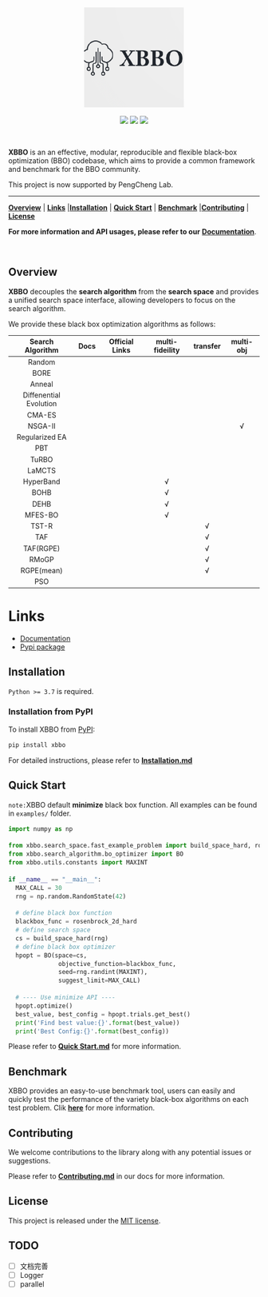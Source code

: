 <div align="center">

<img src="./docs/_static/XBBO_logo.png" width="200">

<p>
	<a href="https://img.shields.io/badge/Python-%3E%3D3.7-blue"><img src="https://img.shields.io/badge/Python-%3E%3D3.7-blue"></a>
	<a href="https://img.shields.io/badge/License-MIT-brightgreen"><img src="https://img.shields.io/badge/License-MIT-brightgreen"></a>
  <a href="https://xbbo.readthedocs.io/en/latest/?badge=latest"><img src="https://readthedocs.org/projects/xbbo/badge/?version=latest"></a>
  <!-- <a href="https://img.shields.io/badge/Docs-latest-yellowgreen"><img src="https://img.shields.io/badge/Docs-latest-yellowgreen"></a> -->
</p>
</div>

<br>

**XBBO** is an an effective, modular, reproducible and flexible black-box optimization (BBO) codebase, which aims to provide a common framework and benchmark for the BBO community.

This project is now supported by PengCheng Lab.

---

[**Overview**](#overview) | [**Links**](#links) |[**Installation**](#installation) | [**Quick Start**](#quick-start) | [**Benchmark**](#benchmark) |[**Contributing**](#contributing) | [**License**](#license)

**For more information and API usages, please refer to our** [**Documentation**](https://xbbo.readthedocs.io).

<br>

## Overview

**XBBO** decouples the **search algorithm** from the **search space** and provides a unified search space interface, allowing developers to focus on the search algorithm.

We provide these black box optimization algorithms as follows:

|    Search Algorithm    | Docs  | Official Links | multi-fideility | transfer | multi-obj |
| :--------------------: | :---: | :------------: | :-------------: | :------: | :-------: |
|         Random         |       |                |                 |          |           |
|          BORE          |       |                |                 |          |           |
|         Anneal         |       |                |                 |          |           |
| Diffenential Evolution |       |                |                 |          |           |
|         CMA-ES         |       |                |                 |          |           |
|        NSGA-II         |       |                |                 |          |     √     |
|     Regularized EA     |       |                |                 |          |           |
|          PBT           |       |                |                 |          |           |
|         TuRBO          |       |                |                 |          |           |
|         LaMCTS         |       |                |                 |          |           |
|       HyperBand        |       |                |        √        |          |           |
|          BOHB          |       |                |        √        |          |           |
|          DEHB          |       |                |        √        |          |           |
|        MFES-BO         |       |                |        √        |          |           |
|         TST-R          |       |                |                 |    √     |           |
|          TAF           |       |                |                 |    √     |           |
|       TAF(RGPE)        |       |                |                 |    √     |           |
|         RMoGP          |       |                |                 |    √     |           |
|       RGPE(mean)       |       |                |                 |    √     |           |
|          PSO           |       |                |                 |          |           |

# Links

- [Documentation](https://xbbo.readthedocs.io)
- [Pypi package](https://pypi.org/project/XBBO/)

## Installation

`Python >= 3.7` is required.

### Installation from PyPI

To install XBBO from [PyPI](https://pypi.org/project/XBBO/):

```bash
pip install xbbo
```

For detailed instructions, please refer to [**Installation.md**](./docs/Installation/Installation.md)

## Quick Start

`note:`XBBO default **minimize** black box function. All examples can be found in `examples/` folder.

```python
import numpy as np

from xbbo.search_space.fast_example_problem import build_space_hard, rosenbrock_2d_hard
from xbbo.search_algorithm.bo_optimizer import BO
from xbbo.utils.constants import MAXINT

if __name__ == "__main__":
  MAX_CALL = 30
  rng = np.random.RandomState(42)

  # define black box function
  blackbox_func = rosenbrock_2d_hard
  # define search space
  cs = build_space_hard(rng)
  # define black box optimizer
  hpopt = BO(space=cs,
              objective_function=blackbox_func,
              seed=rng.randint(MAXINT),
              suggest_limit=MAX_CALL)

  # ---- Use minimize API ----
  hpopt.optimize()
  best_value, best_config = hpopt.trials.get_best()
  print('Find best value:{}'.format(best_value))
  print('Best Config:{}'.format(best_config))
```

Please refer to [**Quick Start.md**](./docs/QuickStart/QuickStart.md) for more information.

## Benchmark

XBBO provides an easy-to-use benchmark tool, users can easily and quickly test the performance of the variety black-box algorithms on each test problem. Clik [**here**](./docs/Benchmark/Benchmark.md) for more information.


## Contributing

We welcome contributions to the library along with any potential issues or suggestions.

Please refer to [**Contributing.md**](./docs/Contributing/Contributing.md) in our docs for more information.

## License

This project is released under the [MIT license](https://mit-license.org).

## TODO

- [ ] 文档完善
- [ ] Logger
- [ ] parallel
